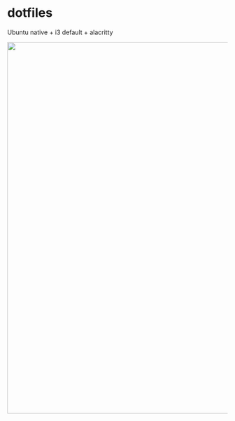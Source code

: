 # dotfiles

Ubuntu native + i3 default + alacritty

<center><img src="https://i.postimg.cc/x1yv0kyM/imagen.png" width=850px/></center>
